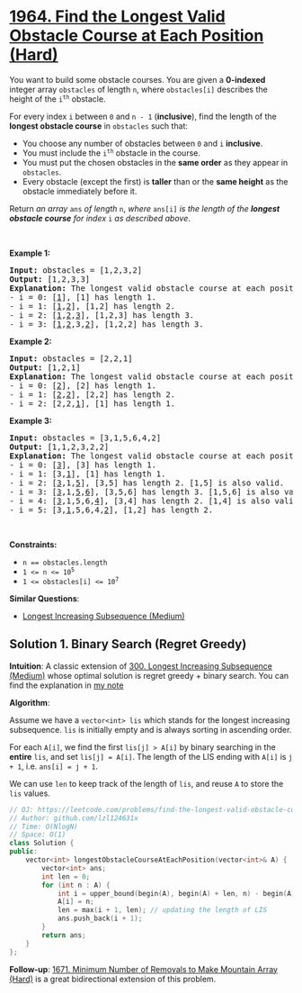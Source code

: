 # [1964. Find the Longest Valid Obstacle Course at Each Position (Hard)](https://leetcode.com/problems/find-the-longest-valid-obstacle-course-at-each-position/)

<p>You want to build some obstacle courses. You are given a <strong>0-indexed</strong> integer array <code>obstacles</code> of length <code>n</code>, where <code>obstacles[i]</code> describes the height of the <code>i<sup>th</sup></code> obstacle.</p>

<p>For every index <code>i</code> between <code>0</code> and <code>n - 1</code> (<strong>inclusive</strong>), find the length of the <strong>longest obstacle course</strong> in <code>obstacles</code> such that:</p>

<ul>
	<li>You choose any number of obstacles between <code>0</code> and <code>i</code> <strong>inclusive</strong>.</li>
	<li>You must include the <code>i<sup>th</sup></code> obstacle in the course.</li>
	<li>You must put the chosen obstacles in the <strong>same order</strong> as they appear in <code>obstacles</code>.</li>
	<li>Every obstacle (except the first) is <strong>taller</strong> than or the <strong>same height</strong> as the obstacle immediately before it.</li>
</ul>

<p>Return <em>an array</em> <code>ans</code> <em>of length</em> <code>n</code>, <em>where</em> <code>ans[i]</code> <em>is the length of the <strong>longest obstacle course</strong> for index</em> <code>i</code><em> as described above</em>.</p>

<p>&nbsp;</p>
<p><strong>Example 1:</strong></p>

<pre><strong>Input:</strong> obstacles = [1,2,3,2]
<strong>Output:</strong> [1,2,3,3]
<strong>Explanation:</strong> The longest valid obstacle course at each position is:
- i = 0: [<u>1</u>], [1] has length 1.
- i = 1: [<u>1</u>,<u>2</u>], [1,2] has length 2.
- i = 2: [<u>1</u>,<u>2</u>,<u>3</u>], [1,2,3] has length 3.
- i = 3: [<u>1</u>,<u>2</u>,3,<u>2</u>], [1,2,2] has length 3.
</pre>

<p><strong>Example 2:</strong></p>

<pre><strong>Input:</strong> obstacles = [2,2,1]
<strong>Output:</strong> [1,2,1]
<strong>Explanation: </strong>The longest valid obstacle course at each position is:
- i = 0: [<u>2</u>], [2] has length 1.
- i = 1: [<u>2</u>,<u>2</u>], [2,2] has length 2.
- i = 2: [2,2,<u>1</u>], [1] has length 1.
</pre>

<p><strong>Example 3:</strong></p>

<pre><strong>Input:</strong> obstacles = [3,1,5,6,4,2]
<strong>Output:</strong> [1,1,2,3,2,2]
<strong>Explanation:</strong> The longest valid obstacle course at each position is:
- i = 0: [<u>3</u>], [3] has length 1.
- i = 1: [3,<u>1</u>], [1] has length 1.
- i = 2: [<u>3</u>,1,<u>5</u>], [3,5] has length 2. [1,5] is also valid.
- i = 3: [<u>3</u>,1,<u>5</u>,<u>6</u>], [3,5,6] has length 3. [1,5,6] is also valid.
- i = 4: [<u>3</u>,1,5,6,<u>4</u>], [3,4] has length 2. [1,4] is also valid.
- i = 5: [3,<u>1</u>,5,6,4,<u>2</u>], [1,2] has length 2.
</pre>

<p>&nbsp;</p>
<p><strong>Constraints:</strong></p>

<ul>
	<li><code>n == obstacles.length</code></li>
	<li><code>1 &lt;= n &lt;= 10<sup>5</sup></code></li>
	<li><code>1 &lt;= obstacles[i] &lt;= 10<sup>7</sup></code></li>
</ul>


**Similar Questions**:
* [Longest Increasing Subsequence (Medium)](https://leetcode.com/problems/longest-increasing-subsequence/)

## Solution 1. Binary Search (Regret Greedy)

**Intuition**: A classic extension of [300. Longest Increasing Subsequence (Medium)](https://leetcode.com/problems/longest-increasing-subsequence/) whose optimal solution is regret greedy + binary search. You can find the explanation in [my note](https://github.com/lzl124631x/LeetCode/tree/master/leetcode/300.%20Longest%20Increasing%20Subsequence)

**Algorithm**:

Assume we have a `vector<int> lis` which stands for the longest increasing subsequence. `lis` is initially empty and is always sorting in ascending order.

For each `A[i]`, we find the first `lis[j] > A[i]` by binary searching in the **entire** `lis`, and set `lis[j] = A[i]`. The length of the LIS ending with `A[i]` is `j + 1`, i.e. `ans[i] = j + 1`.

We can use `len` to keep track of the length of `lis`, and reuse `A` to store the `lis` values.

```cpp
// OJ: https://leetcode.com/problems/find-the-longest-valid-obstacle-course-at-each-position/
// Author: github.com/lzl124631x
// Time: O(NlogN)
// Space: O(1)
class Solution {
public:
    vector<int> longestObstacleCourseAtEachPosition(vector<int>& A) {
        vector<int> ans;
        int len = 0;
        for (int n : A) {
            int i = upper_bound(begin(A), begin(A) + len, n) - begin(A); // this number `n` should be put at `lis[i]`
            A[i] = n;
            len = max(i + 1, len); // updating the length of LIS
            ans.push_back(i + 1);
        }
        return ans;
    }
};
```

**Follow-up**: [1671. Minimum Number of Removals to Make Mountain Array (Hard)](https://leetcode.com/problems/minimum-number-of-removals-to-make-mountain-array/) is a great bidirectional extension of this problem.